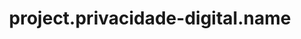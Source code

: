 ---
unique-name: privacidade-digital
type: initiative
title: project.privacidade-digital.name
description: project.privacidade-digital.desc
start-date: 2019-04-15 11:11:00
launch-date:
status: active
needs-help: true
website: https://www.privacidade.digital/
github: https://github.com/PrivacidadeDigital/privacidade.digital
license-url: https://github.com/PrivacidadeDigital/privacidade.digital/blob/master/LICENSE.txt
license-opensource: true
license-freesoftware: false
license-name: string.cc0
founders: ["LABB", "Vinicius", "Reginildo"]
pinned: true
hidden: false
layout: project
color1: yellow
color2: green
---
